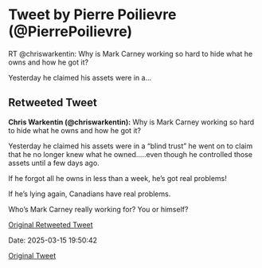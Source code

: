 # Tweet by Pierre Poilievre (@PierrePoilievre)

RT @chriswarkentin: Why is Mark Carney working so hard to hide what he owns and how he got it? 

Yesterday he claimed his assets were in a…

## Retweeted Tweet

**Chris Warkentin (@chriswarkentin):** Why is Mark Carney working so hard to hide what he owns and how he got it? 

Yesterday he claimed his assets were in a “blind trust” he went on to claim that he no longer knew what he owned…..even though he controlled those assets until a few days ago. 

If he forgot all he owns in less than a week, he’s got real problems!

If he’s lying again, Canadians have real problems. 

Who’s Mark Carney really working for? You or himself?

[Original Retweeted Tweet](https://x.com/chriswarkentin/status/1900876130271588845)

Date: 2025-03-15 19:50:42

[Original Tweet](https://x.com/PierrePoilievre/status/1900998109045428435)
